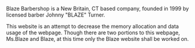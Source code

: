 Blaze Barbershop is a New Britain, CT based company, founded in 1999 by licensed barber Johnny "BLAZE" Turner. 

This website is an attempt to decrease the memory allocation and data usage of the webpage. Though there are two portions to this webpage, Ms.Blaze and Blaze, at this time only the Blaze website shall be worked on. 